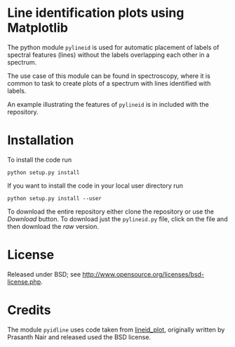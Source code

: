 Line identification plots using Matplotlib
==========================================

The python module `pylineid` is used for automatic placement of labels
of spectral features (lines) without the labels overlapping each other
in a spectrum.

The use case of this module can be found in spectroscopy, where it is 
common to task to create plots of a spectrum with lines identified with
labels.

An example illustrating the features of `pylineid` is in included
with the repository.

Installation
============

To install the code run

```
python setup.py install
```
  
If you want to install the code in your local user directory run

```
python setup.py install --user
```

To download the entire repository either clone the repository or use
the *Download* button. To download just the `pylineid.py` file,
click on the file and then download the *raw* version.

License
=======

Released under BSD; see http://www.opensource.org/licenses/bsd-license.php.

Credits
=======

The module `pyidline` uses code taken from [lineid_plot](https://github.com/phn/lineid_plot), originally
written by Prasanth Nair and released used the BSD license.

